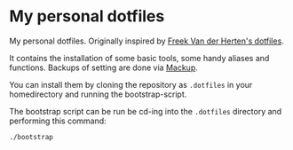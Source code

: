 # My personal dotfiles

My personal dotfiles. Originally inspired by [Freek Van der Herten's dotfiles](https://github.com/freekmurze/dotfiles).

It contains the installation of some basic tools, some handy aliases and functions. Backups of setting are done via [Mackup](https://github.com/lra/mackup).

You can install them by cloning the repository as `.dotfiles` in your homedirectory and running the bootstrap-script.

The bootstrap script can be run be cd-ing into the `.dotfiles` directory and performing this command:

```bash
./bootstrap
```
